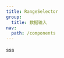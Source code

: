 ```yaml
---
title: RangeSelector
group:
  title: 数据输入
nav:
  path: /components
---
```


sss
<code src="./demo/basic.tsx"></code>
